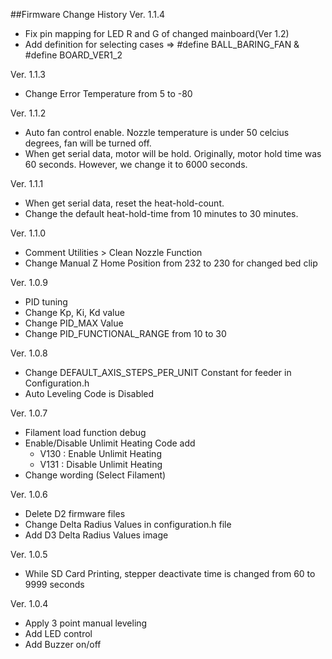##Firmware Change History
Ver. 1.1.4
- Fix pin mapping for LED R and G of changed mainboard(Ver 1.2)
- Add definition for selecting cases => #define BALL_BARING_FAN & #define BOARD_VER1_2

Ver. 1.1.3
- Change Error Temperature from 5 to -80

Ver. 1.1.2

- Auto fan control enable. Nozzle temperature is under 50 celcius degrees, fan will be turned off.
- When get serial data, motor will be hold. Originally, motor hold time was 60 seconds. However, we change it to 6000 seconds. 


Ver. 1.1.1

- When get serial data, reset the heat-hold-count.
- Change the default heat-hold-time from 10 minutes to 30 minutes.

Ver. 1.1.0

- Comment Utilities > Clean Nozzle Function
- Change Manual Z Home Position from 232 to 230 for changed bed clip

Ver. 1.0.9

- PID tuning
- Change Kp, Ki, Kd value
- Change PID_MAX Value
- Change PID_FUNCTIONAL_RANGE from 10 to 30

Ver. 1.0.8

- Change DEFAULT_AXIS_STEPS_PER_UNIT Constant for feeder in Configuration.h
- Auto Leveling Code is Disabled

Ver. 1.0.7

- Filament load function debug
- Enable/Disable Unlimit Heating Code add 
	- V130 : Enable Unlimit Heating
	- V131 : Disable Unlimit Heating	
- Change wording (Select Filament)

Ver. 1.0.6

- Delete D2 firmware files
- Change Delta Radius Values in configuration.h file
- Add D3 Delta Radius Values image

Ver. 1.0.5

- While SD Card Printing, stepper deactivate time is changed from 60 to 9999 seconds

Ver. 1.0.4

- Apply 3 point manual leveling
- Add LED control
- Add Buzzer on/off
